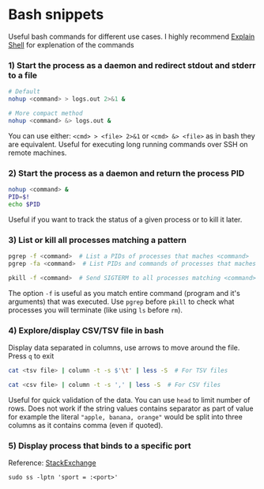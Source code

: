 # Bash snippets

Useful bash commands for different use cases. I highly recommend [Explain Shell](https://explainshell.com/) for explenation of the commands

### 1) Start the process as a daemon and redirect stdout and stderr to a file

```bash
# Default
nohup <command> > logs.out 2>&1 &

# More compact method
nohup <command> &> logs.out &
```

You can use either: `<cmd> > <file> 2>&1` or `<cmd> &> <file>` as in bash they are equivalent. 
Useful for executing long running commands over SSH on remote machines.


### 2) Start the process as a daemon and return the process PID

```bash
nohup <command> &
PID=$!
echo $PID
```

Useful if you want to track the status of a given process or to kill it later.

### 3) List or kill all processes matching a pattern

```bash
pgrep -f <command>  # List a PIDs of processes that maches <command>
pgrep -fa <command>  # List PIDs and commands of processes that maches <command>

pkill -f <command>  # Send SIGTERM to all processes matching <command>
```

The option `-f` is useful as you match entire command (program and it's arguments) that was executed.
Use `pgrep` before `pkill` to check what processes you will terminate (like using `ls` before `rm`).

### 4) Explore/display CSV/TSV file in bash

Display data separated in columns, use arrows to move around the file. Press `q` to exit

```bash
cat <tsv file> | column -t -s $'\t' | less -S  # For TSV files

cat <csv file> | column -t -s ',' | less -S  # For CSV files
```

Useful for quick validation of the data. You can use `head` to limit number of rows. 
Does not work if the string values contains separator as part of value
for example the literal `"apple, banana, orange"` would be split into three columns as it contains comma (even if quoted).

### 5) Display process that binds to a specific port

Reference: [StackExchange](https://unix.stackexchange.com/a/106562)

```
sudo ss -lptn 'sport = :<port>'
```
